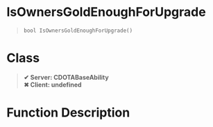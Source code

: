 # IsOwnersGoldEnoughForUpgrade
> `bool IsOwnersGoldEnoughForUpgrade()`
# Class
> __✔ Server: CDOTABaseAbility__  
> __✖ Client: undefined__  
# Function Description


